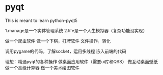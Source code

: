 # pyqt
This is meant to learn python-pyqt5


1.manage是一个实体管理系统
2.life是一个人生模拟器（复杂功能没实现）

做一个爬虫软件
做一个下棋，打牌软件
文件操作，转化

调用pygame的代码，了解socket，运用多线程
嵌入前端的代码

理想：精通pyqt的各种操作
做桌面应用软件（需要ui库和QSS）
做互动桌面壁纸
做一个高级计算器
做一个美术绘图软件
